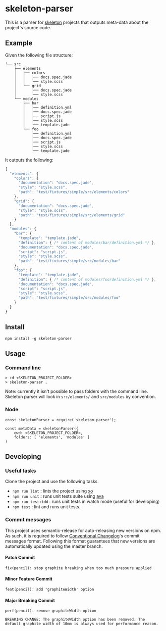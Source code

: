 # skeleton-parser

This is a parser for [skeleton](https://github.com/ginetta/skeleton) projects that outputs meta-data about the project's source code.

## Example

Given the following file structure:

```
└── src
    ├── elements
    │   ├── colors
    │   │   ├── docs.spec.jade
    │   │   └── style.scss
    │   └── grid
    │       ├── docs.spec.jade
    │       └── style.scss
    └── modules
        ├── bar
        │   ├── definition.yml
        │   ├── docs.spec.jade
        │   ├── script.js
        │   ├── style.scss
        │   └── template.jade
        └── foo
            ├── definition.yml
            ├── docs.spec.jade
            ├── script.js
            ├── style.scss
            └── template.jade
```

It outputs the following:

```js
{
  "elements": {
    "colors": {
      "documentation": "docs.spec.jade",
      "style": "style.scss",
      "path": "test/fixtures/simple/src/elements/colors"
    },
    "grid": {
      "documentation": "docs.spec.jade",
      "style": "style.scss",
      "path": "test/fixtures/simple/src/elements/grid"
    }
  },
  "modules": {
    "bar": {
      "template": "template.jade",
      "definition": { /* content of modules/bar/definition.yml */ },
      "documentation": "docs.spec.jade",
      "script": "script.js",
      "style": "style.scss",
      "path": "test/fixtures/simple/src/modules/bar"
    },
    "foo": {
      "template": "template.jade",
      "definition": { /* content of modules/foo/definition.yml */ },
      "documentation": "docs.spec.jade",
      "script": "script.js",
      "style": "style.scss",
      "path": "test/fixtures/simple/src/modules/foo"
    }
  }
}
```

## Install

`npm install -g skeleton-parser`

## Usage

### Command line

```
> cd <SKELETON_PROJECT_FOLDER>
> skeleton-parser .
```

Note: currently it isn't possible to pass folders with the command line. Skeleton parser will look in `src/elements/` and `src/modules` by convention.

### Node

```
const skeletonParser = require('skeleton-parser');

const metaData = skeletonParser({
	cwd: <SKELETON_PROJECT_FOLDER>,
	folders: [ 'elements', 'modules' ]
)
```

## Developing

### Useful tasks 

Clone the project and use the following tasks.

- `npm run lint` : lints the project using [xo](https://github.com/sindresorhus/xo)
- `npm run unit` : runs unit tests suite using [ava](https://github.com/avajs/ava)
- `npm run test:tdd` : runs unit tests in watch mode (useful for developing)
- `npm test` : lint and runs unit tests.


### Commit messages

This project uses semantic-release for auto-releasing new versions on npm. As such, it is required to follow [Conventional Changelog](https://github.com/conventional-changelog/conventional-changelog-angular/blob/master/convention.md)'s commit messages format. Following this format guarantees that new versions are automatically updated using the master branch.

#### Patch Commit

```
fix(pencil): stop graphite breaking when too much pressure applied
```

#### Minor Feature Commit

```
feat(pencil): add 'graphiteWidth' option
```

#### Major Breaking Commit

```
perf(pencil): remove graphiteWidth option

BREAKING CHANGE: The graphiteWidth option has been removed. The default graphite width of 10mm is always used for performance reason.
```




